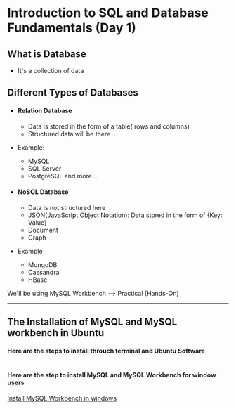 # Introduction to SQL and Database Fundamentals (Day 1)

## What is Database
- It's a collection of data


## Different Types of Databases
- #### Relation Database
    - Data is stored in the form of a table( rows and columns)
    - Structured data will be there
 
- Example:
  - MySQL
  - SQL Server
  - PostgreSQL and more...

- #### NoSQL Database
  - Data is not structured here
  - JSON(JavaScript Object Notation): Data stored in the form of {Key: Value}
  - Document
  - Graph
 
- Example
  - MongoDB
  - Cassandra
  - HBase
 
We'll be using MySQL Workbench --> Practical (Hands-On)

---
## The Installation of MySQL and MySQL workbench in Ubuntu
#### Here are the steps to install throuch terminal and Ubuntu Software

```bash


```


#### Here are the step to install MySQL and MySQL Workbench for window users

[Install MySQL Workbench in windows](https://www.youtube.com/watch?v=KMagIwoe4aY)